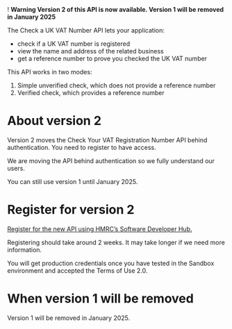 <div class="govuk-warning-text">
  <span class="govuk-warning-text__icon" aria-hidden="true">!</span>
  <strong class="govuk-warning-text__text">
    <span class="govuk-visually-hidden">Warning</span>
    Version 2 of this API is now available. Version 1 will be removed in January 2025
  </strong>
</div>
    
The Check a UK VAT Number API lets your application:

* check if a UK VAT number is registered
* view the name and address of the related business
* get a reference number to prove you checked the UK VAT number

This API works in two modes:

1. Simple unverified check, which does not provide a reference number
2. Verified check, which provides a reference number

    
# About version 2
Version 2 moves the Check Your VAT Registration Number API behind authentication. You need to register to have access.
    
We are moving the API behind authentication so we fully understand our users.
    
You can still use version 1 until January 2025.
    
    
# Register for version 2
[Register for the new API using HMRC’s Software Developer Hub.](https://developer.service.hmrc.gov.uk/api-documentation/docs/using-the-hub)
    
Registering should take around 2 weeks. It may take longer if we need more information.
    
You will get production credentials once you have tested in the Sandbox environment and accepted the Terms of Use 2.0.
    
# When version 1 will be removed
Version 1 will be removed in January 2025.